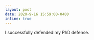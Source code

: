 ```yaml
---
layout: post
date: 2020-9-16 15:59:00-0400
inline: true
---
```


I successfully defended my PhD defense.


